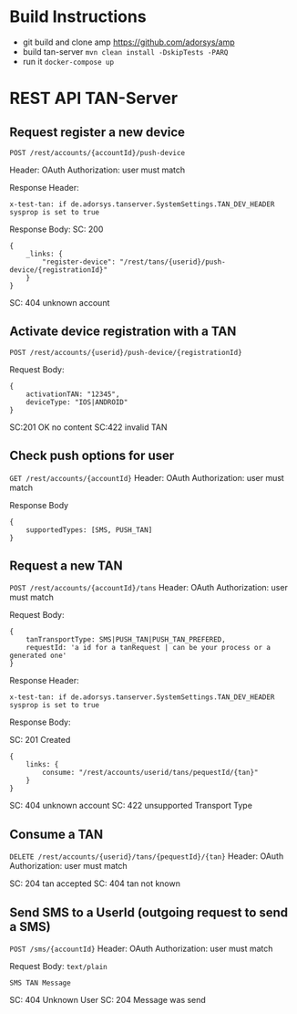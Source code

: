 # Build Instructions

 * git build and clone amp https://github.com/adorsys/amp
 * build tan-server `mvn clean install -DskipTests -PARQ`
 * run it `docker-compose up`

# REST API TAN-Server

## Request register a new device

`POST /rest/accounts/{accountId}/push-device`

Header: OAuth Authorization: user must match

Response Header:
	
	x-test-tan: if de.adorsys.tanserver.SystemSettings.TAN_DEV_HEADER sysprop is set to true
	
Response Body:
SC: 200

	{
		_links: {
			"register-device": "/rest/tans/{userid}/push-device/{registrationId}"
		}
	}
	
SC: 404 unknown account

## Activate device registration with a TAN

`POST /rest/accounts/{userid}/push-device/{registrationId}`

Request Body:

	{
		activationTAN: "12345",
		deviceType: "IOS|ANDROID"
	}
	
SC:201 OK no content
SC:422 invalid TAN


## Check push options for user
 
`GET /rest/accounts/{accountId}`
Header: OAuth Authorization: user must match

Response Body

	{
		supportedTypes: [SMS, PUSH_TAN]
	}

## Request a new TAN

`POST /rest/accounts/{accountId}/tans`
Header: OAuth Authorization: user must match

Request Body:
	
	{
		tanTransportType: SMS|PUSH_TAN|PUSH_TAN_PREFERED,
		requestId: 'a id for a tanRequest | can be your process or a generated one'
	}

Response Header:
	
	x-test-tan: if de.adorsys.tanserver.SystemSettings.TAN_DEV_HEADER sysprop is set to true
	
Response Body:

SC: 201 Created


	{
		links: {
			consume: "/rest/accounts/userid/tans/pequestId/{tan}"
		}
	}

SC: 404 unknown account
SC: 422 unsupported Transport Type

## Consume a TAN

`DELETE /rest/accounts/{userid}/tans/{pequestId}/{tan}`
Header: OAuth Authorization: user must match

SC: 204 tan accepted
SC: 404 tan not known

## Send SMS to a UserId (outgoing request to send a SMS)

`POST /sms/{accountId}`
Header: OAuth Authorization: user must match

Request Body: `text/plain`

	SMS TAN Message

SC: 404 Unknown User
SC: 204 Message was send








